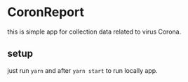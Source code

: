 # CoronReport

this is simple app for collection data related to virus Corona.

## setup

just run `yarn` and after `yarn start` to run locally app.
